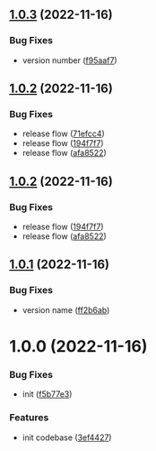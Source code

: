 ## [1.0.3](https://github.com/patoi/oss-cache/compare/v1.0.2...v1.0.3) (2022-11-16)


### Bug Fixes

* version number ([f95aaf7](https://github.com/patoi/oss-cache/commit/f95aaf744f2cbf575efec9ec1a94c8ce0b0ce0b1))

## [1.0.2](https://github.com/patoi/oss-cache/compare/v1.0.1...v1.0.2) (2022-11-16)


### Bug Fixes

* release flow ([71efcc4](https://github.com/patoi/oss-cache/commit/71efcc42ab7e5e67e3326b46f115d64ab88c2b62))
* release flow ([194f7f7](https://github.com/patoi/oss-cache/commit/194f7f72f64fc31684dded7cf038283bf5ace5e0))
* release flow ([afa8522](https://github.com/patoi/oss-cache/commit/afa8522f0fab7349460bfe7045a7b0d2bc2f6ace))

## [1.0.2](https://github.com/patoi/oss-cache/compare/v1.0.1...v1.0.2) (2022-11-16)


### Bug Fixes

* release flow ([194f7f7](https://github.com/patoi/oss-cache/commit/194f7f72f64fc31684dded7cf038283bf5ace5e0))
* release flow ([afa8522](https://github.com/patoi/oss-cache/commit/afa8522f0fab7349460bfe7045a7b0d2bc2f6ace))

## [1.0.1](https://github.com/patoi/oss-cache/compare/v1.0.0...v1.0.1) (2022-11-16)


### Bug Fixes

* version name ([ff2b6ab](https://github.com/patoi/oss-cache/commit/ff2b6ab08eec416838421a91324d8fe7a820a37d))

# 1.0.0 (2022-11-16)


### Bug Fixes

* init ([f5b77e3](https://github.com/patoi/oss-cache/commit/f5b77e39bd4bcdacb63e19548520f99c4e34b747))


### Features

* init codebase ([3ef4427](https://github.com/patoi/oss-cache/commit/3ef44270baeda292327404467dc6408a871221d3))
